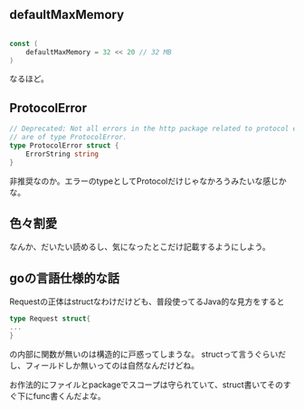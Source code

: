 

## defaultMaxMemory

```go

const (
	defaultMaxMemory = 32 << 20 // 32 MB
)

```

なるほど。


## ProtocolError

```go
// Deprecated: Not all errors in the http package related to protocol errors
// are of type ProtocolError.
type ProtocolError struct {
	ErrorString string
}
```
非推奨なのか。エラーのtypeとしてProtocolだけじゃなかろうみたいな感じかな。




## 色々割愛

なんか、だいたい読めるし、気になったとこだけ記載するようにしよう。


## goの言語仕様的な話

Requestの正体はstructなわけだけども、普段使ってるJava的な見方をすると

```go
type Request struct{
...
}
```

の内部に関数が無いのは構造的に戸惑ってしまうな。
structって言うぐらいだし、フィールドしか無いってのは自然なんだけどね。

お作法的にファイルとpackageでスコープは守られていて、struct書いてそのすぐ下にfunc書くんだよな。
